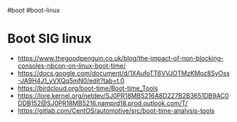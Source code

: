 #boot
#boot-linux

# Boot SIG linux

- https://www.thegoodpenguin.co.uk/blog/the-impact-of-non-blocking-consoles-nbcon-on-linux-boot-time/
- https://docs.google.com/document/d/1XAufoTT6VVJOTMzKMoz8SyOss-JA9H4J1_yVXQq5mN0/edit?tab=t.0
- https://birdcloud.org/boot-time/Boot-time_Tools
- https://lore.kernel.org/netdev/SJ0PR18MB5216A8D227B2B3651DB9AC0DDB152@SJ0PR18MB5216.namprd18.prod.outlook.com/T/
- https://gitlab.com/CentOS/automotive/src/boot-time-analysis-tools
